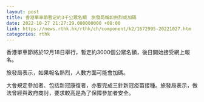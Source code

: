 ```yaml
---
layout: post
title: 香港單車節暫定約3千公眾名額　旅發局稱如熱烈或加碼
date: 2022-10-27 21:27:29.000000000 +08:00
link: https://news.rthk.hk/rthk/ch/component/k2/1672995-20221027.htm
categories: rthk
---
```


香港單車節將於12月18日舉行，暫定約3000個公眾名額，後日開始接受網上報名。

旅發局表示，如果報名熱烈，人數方面可能會加碼。

大會規定參加者、包括新冠康復者，亦要完成三針新冠疫苗接種。旅發局表示，做法曾經與政府商討，要求較高是為了保障參加者安全。
